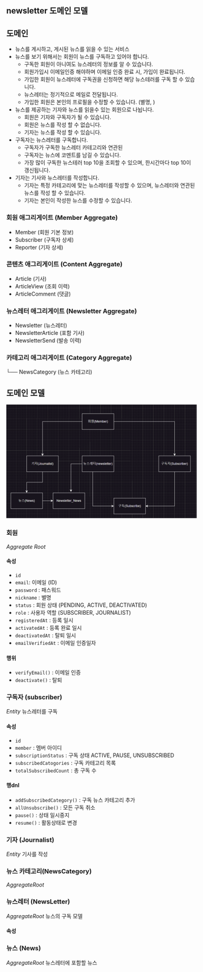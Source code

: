 ## newsletter 도메인 모델


## 도메인
- 뉴스를 게시하고, 게시된 뉴스를 읽을 수 있는 서비스
- 뉴스를 보기 위해서는 회원이 뉴스를 구독하고 있어야 합니다.
  - 구독한 회원이 아니여도 뉴스레터의 정보를 알 수 있습니다.
  - 회원가입시 이메일인증 해야하며 이메일 인증 완료 시, 가입이 완료됩니다.
  - 가입한 회원이 뉴스레터에 구독권을 신청하면 해당 뉴스테러를 구독 할 수 있습니다.
  - 뉴스레터는 정기적으로 메일로 전달됩니다.
  - 가입한 회원은 본인의 프로필을 수정할 수 있습니다. (별명, )
- 뉴스를 제공하는 기자와 뉴스를 읽을수 있는 회원으로 나뉩니다.
  - 회원은 기자와 구독자가 될 수 있습니다. 
  - 회원은 뉴스를 작성 할 수 없습니다.
  - 기자는 뉴스를 작성 할 수 있습니다.
- 구독자는 뉴스레터를 구독합니다.
  - 구독자가 구독한 뉴스레터 카테고리와 연관된
  - 구독자는 뉴스에 코멘트를 남길 수 있습니다. 
  - 가장 많이 구독한 뉴스테러 top 10을 조회할 수 있으며, 한시간마다 top 10이 갱신됩니다.
- 기자는 기사와 뉴스레터를 작성합니다.
  - 기자는 특정 카테고리에 맞는 뉴스레터를 작성할 수 있으며, 뉴스레터와 연관된 뉴스를 작성 할 수 있습니다.
  - 기자는 본인이 작성한 뉴스를 수정할 수 있습니다.


### 회원 애그리게이트 (Member Aggregate)
- Member (회원 기본 정보)
- Subscriber (구독자 상세)
- Reporter (기자 상세)

### 콘텐츠 애그리게이트 (Content Aggregate)  
- Article (기사)
- ArticleView (조회 이력)
- ArticleComment (댓글)

### 뉴스레터 애그리게이트 (Newsletter Aggregate)
- Newsletter (뉴스레터)
- NewsletterArticle (포함 기사)
- NewsletterSend (발송 이력)

### 카테고리 애그리게이트 (Category Aggregate)
└── NewsCategory (뉴스 카테고리)

## 도메인 모델
![img.png](img.png)

### 회원
_Aggregate Root_

#### 속성
- `id` 
- `email`: 이메일 (ID)
- `password` : 패스워드
- `nickname` : 별명
- `status` : 회원 상태 (PENDING, ACTIVE, DEACTIVATED)
- `role` : 사용자 역할 (SUBSCRIBER, JOURNALIST)
- `registeredAt` : 등록 일시
- `activatedAt` : 등록 완료 일시
- `deactivatedAt` : 탈퇴 일시
- `emailVerifiedAt` : 이메일 인증일자

#### 행위
- `verifyEmail()` : 이메일 인증
- `deactivate()` : 탈퇴


### 구독자 (subscriber)
_Entity_
뉴스레터를 구독

#### 속성
- `id` 
- `member` : 멤버 아이디
- `subscriptionStatus` : 구독 상태 ACTIVE, PAUSE, UNSUBSCRIBED
- `subscribedCatogories` : 구독 카테고리 목록
- `totalSubscribedCount` : 총 구독 수

#### 행dnl
- `addSubscribedCategory()` : 구독 뉴스 카테고리 추가
- `allUnsubscribe()` : 모든 구독 취소
- `pause()` : 상태 일시중지
- `resume()` : 활동상태로 변경

### 기자 (Journalist)
_Entity_
기사를 작성


### 뉴스 카테고리(NewsCategory)
_AggregateRoot_


### 뉴스레터 (NewsLetter)
_AggregateRoot_
뉴스의 구독 모델

#### 속성



### 뉴스 (News)
_AggregateRoot_
뉴스레터에 포함할 뉴스 
